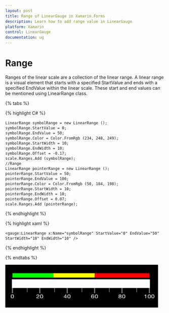 ```yaml
---
layout: post
title: Range of LinearGauge in Xamarin.Forms
description: Learn how to add range value in LinearGauge
platform: Xamarin
control: LinearGauge
documentation: ug
---
```

# Range

Ranges of the linear scale are a collection of the linear range. A linear range is a visual element that starts with a specified StartValue and ends with a specified EndValue within the linear scale. These start and end values can be mentioned using LinearRange class.

{% tabs %}

{% highlight C# %}

	LinearRange symbolRange = new LinearRange ();
    symbolRange.StartValue = 0;
    symbolRange.EndValue = 50;
    symbolRange.Color = Color.FromRgb (234, 248, 249);
    symbolRange.StartWidth = 10;
    symbolRange.EndWidth = 10;
    symbolRange.Offset = -0.17;
    scale.Ranges.Add (symbolRange);
    //Range
    LinearRange pointerRange = new LinearRange ();
    pointerRange.StartValue = 50;
    pointerRange.EndValue = 100;
    pointerRange.Color = Color.FromRgb (50, 184, 198);
    pointerRange.StartWidth = 10;
    pointerRange.EndWidth = 10; 
    pointerRange.Offset = 0.07;                       
    scale.Ranges.Add (pointerRange); 
	
{% endhighlight %}

{% highlight xaml %}

	<gauge:LinearRange x:Name="symbolRange" StartValue="0" EndValue="50" StartWidth="10" EndWidth="10" />
	
{% endhighlight %}

{% endtabs %}


![](images/Range.png)
